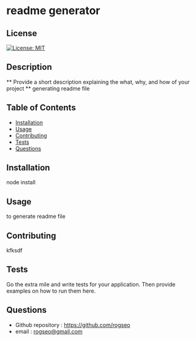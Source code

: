 
# readme generator

## License
[![License: MIT](https://img.shields.io/badge/License-MIT-yellow.svg)](https://opensource.org/licenses/MIT)

## Description
** Provide a short description explaining the what, why, and how of your project **
generating readme file

## Table of Contents
- [Installation](#installation)
- [Usage](#usage)
- [Contributing](#Contributing)
- [Tests](#tests)
- [Questions](#questions)

## Installation
node install

## Usage
to generate readme file

## Contributing
kfksdf

## Tests
Go the extra mile and write tests for your application. Then provide examples on how to run them here.

## Questions
* Github repository : https://github.com/rogseo
* email : rogseo@gmail.com

